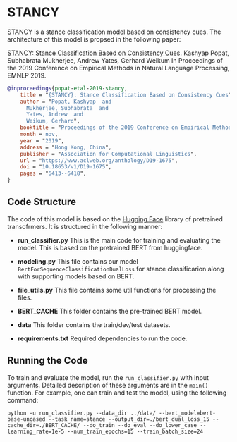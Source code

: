 # STANCY

STANCY is a stance classification model based on consistency cues. The architecture of this model is propsed in the following paper:

[STANCY: Stance Classification Based on Consistency Cues](https://arxiv.org/abs/1910.06048). Kashyap Popat, Subhabrata Mukherjee, Andrew Yates, Gerhard Weikum
In Proceedings of the 2019 Conference on Empirical Methods in Natural Language Processing, EMNLP 2019. 

```bibtex
@inproceedings{popat-etal-2019-stancy,
    title = "{STANCY}: Stance Classification Based on Consistency Cues",
    author = "Popat, Kashyap  and
      Mukherjee, Subhabrata  and
      Yates, Andrew  and
      Weikum, Gerhard",
    booktitle = "Proceedings of the 2019 Conference on Empirical Methods in Natural Language Processing and the 9th International Joint Conference on Natural Language Processing (EMNLP-IJCNLP)",
    month = nov,
    year = "2019",
    address = "Hong Kong, China",
    publisher = "Association for Computational Linguistics",
    url = "https://www.aclweb.org/anthology/D19-1675",
    doi = "10.18653/v1/D19-1675",
    pages = "6413--6418",
}
```
## Code Structure
The code of this model is based on the [Hugging Face](https://github.com/huggingface) library of pretrained transofrmers. It is structured in the following manner:

*  **run_classifier.py**
This is the main code for training and evaluating the model. This is based on the pretrained BERT from huggingface.

* **modeling.py**
This file contains our model ```BertForSequenceClassificationDualLoss``` for stance classificarion along with supporting models based on BERT.

* **file_utils.py**
This file contains some util functions for processing the files.

* **BERT_CACHE**
This folder contains the pre-trained BERT model.

* **data**
This folder contains the train/dev/test datasets.

* **requirements.txt**
Required dependencies to run the code. 


## Running the Code

To train and evaluate the model, run the ```run_classifier.py``` with input arguments. Detailed description of these arguments are in the ```main()``` function. For example, one can train and test the model, using the following command:

```console
python -u run_classifier.py --data_dir ../data/ --bert_model=bert-base-uncased --task_name=stance --output_dir=./bert_dual_loss_15 --cache_dir=./BERT_CACHE/ --do_train --do_eval --do_lower_case --learning_rate=1e-5 --num_train_epochs=15 --train_batch_size=24
```

